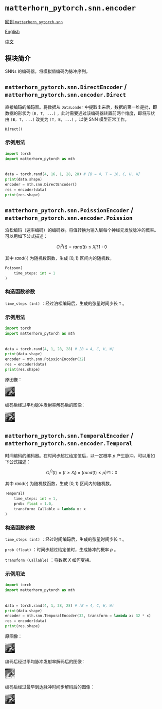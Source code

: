 # `matterhorn_pytorch.snn.encoder`

[回到 `matterhorn_pytorch.snn`](./README.md)

[English](../../en_us/snn/8_encoder.md)

[中文](../../zh_cn/snn/8_encoder.md)

## 模块简介

SNNs 的编码器，将模拟值编码为脉冲序列。

## `matterhorn_pytorch.snn.DirectEncoder` / `matterhorn_pytorch.snn.encoder.Direct`

直接编码的编码器。将数据从 `DataLoader` 中提取出来后，数据的第一维是批，即数据的形状为 `[B, T, ...]` ，此时需要通过该编码器转置前两个维度，即将形状由 `[B, T, ...]` 改变为 `[T, B, ...]` ，以使 SNN 模型正常工作。

```python
Direct()
```

### 示例用法

```python
import torch
import matterhorn_pytorch as mth


data = torch.rand(4, 16, 1, 28, 28) # [B = 4, T = 16, C, H, W]
print(data.shape)
encoder = mth.snn.DirectEncoder()
res = encoder(data)
print(res.shape)
```

## `matterhorn_pytorch.snn.PoissionEncoder` / `matterhorn_pytorch.snn.encoder.Poission`

泊松编码（速率编码）的编码器。将值转换为输入层每个神经元发放脉冲的概率。可以用如下公式描述：

$$O_{i}^{0}(t) = rand(t) \le X_{i} ? 1 : 0$$

其中 $rand(\cdot)$ 为随机数函数，生成 $[0,1)$ 区间内的随机数。

```python
Poisson(
    time_steps: int = 1
)
```

### 构造函数参数

`time_steps (int)` ：经过泊松编码后，生成的张量时间步长 `T` 。

### 示例用法

```python
import torch
import matterhorn_pytorch as mth


data = torch.rand(4, 1, 28, 28) # [B = 4, C, H, W]
print(data.shape)
encoder = mth.snn.PoissionEncoder(32)
res = encoder(data)
print(res.shape)
```

原图像：

![编码前的图像](../../../assets/docs/snn/encoder_1.png)

编码后经过平均脉冲发射率解码后的图像：

![编码后的图像](../../../assets/docs/snn/encoder_2.png)

## `matterhorn_pytorch.snn.TemporalEncoder` / `matterhorn_pytorch.snn.encoder.Temporal`

时间编码的编码器。在时间步超过给定值后，以一定概率 $p$ 产生脉冲。可以用如下公式描述：

$$O_{i}^{0}(t) = (t \ge X_{i}) \times (rand(t) \le p) ? 1 : 0$$

其中 $rand(\cdot)$ 为随机数函数，生成 $[0,1)$ 区间内的随机数。

```python
Temporal(
    time_steps: int = 1,
    prob: float = 1.0,
    transform: Callable = lambda x: x
)
```

### 构造函数参数

`time_steps (int)` ：经过时间编码后，生成的张量时间步长 `T` 。

`prob (float)` ：时间步超过给定值时，生成脉冲的概率 $p$ 。

`transform (Callable)` ：将数据 $X$ 如何变换。

### 示例用法

```python
import torch
import matterhorn_pytorch as mth


data = torch.rand(4, 1, 28, 28) # [B = 4, C, H, W]
print(data.shape)
encoder = mth.snn.TemporalEncoder(32, transform = lambda x: 32 * x)
res = encoder(data)
print(res.shape)
```

原图像：

![编码前的图像](../../../assets/docs/snn/encoder_1.png)

编码后经过平均脉冲发射率解码后的图像：

![编码后的图像](../../../assets/docs/snn/encoder_3.png)

编码后经过最早到达脉冲时间步解码后的图像：

![编码后的图像](../../../assets/docs/snn/encoder_4.png)